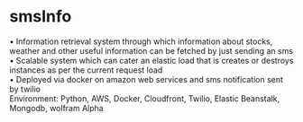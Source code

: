 smsInfo
=======

•	Information retrieval system through which information about stocks, weather and other useful information can be fetched by just sending an sms<br/>
•	Scalable system which can cater an elastic load that is creates or destroys instances as per the current request load<br/>
•	Deployed via docker on amazon web services and sms notification sent by twilio<br/>
Environment: Python, AWS, Docker, Cloudfront, Twilio, Elastic Beanstalk, Mongodb, wolfram Alpha
